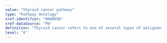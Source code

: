 ```yaml
---
value: "thyroid cancer pathway"
type: "Pathway Ontology"
xref-identifier: "0000698"
xref-dataSource: "PW"
definition: "Thyroid cancer refers to one of several types of malignant tumors of the thyroid gland of which papillary thyroid cancer is the most frequent, accounting for almost 80% of all cases. The other types include follicular, medullary and anaplastic."
level: "4"
---
```


